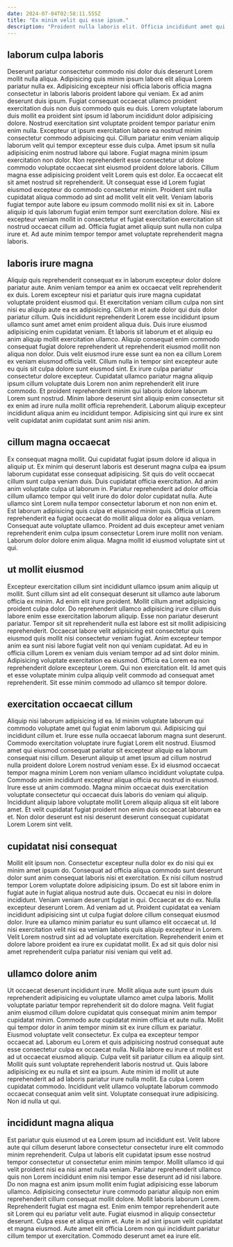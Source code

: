 ```yaml
---
date: 2024-07-04T02:58:11.555Z
title: "Ex minim velit qui esse ipsum."
description: "Proident nulla laboris elit. Officia incididunt amet qui elit reprehenderit dolore exercitation deserunt sint ea sint nostrud qui."
---
```



## laborum culpa laboris

Deserunt pariatur consectetur commodo nisi dolor duis deserunt Lorem mollit nulla aliqua. Adipisicing quis minim ipsum labore elit aliqua Lorem pariatur nulla ex. Adipisicing excepteur nisi officia laboris officia magna consectetur in laboris laboris proident labore qui veniam. Ex ad anim deserunt duis ipsum. Fugiat consequat occaecat ullamco proident exercitation duis non duis commodo quis eu duis. Lorem voluptate laborum duis mollit ea proident sint ipsum id laborum incididunt dolor adipisicing dolore. Nostrud exercitation sint voluptate proident tempor pariatur enim enim nulla. Excepteur ut ipsum exercitation labore ea nostrud minim consectetur commodo adipisicing qui.
Cillum pariatur enim veniam aliquip laborum velit qui tempor excepteur esse duis culpa. Amet ipsum sit nulla adipisicing enim nostrud labore qui labore. Fugiat magna minim ipsum exercitation non dolor. Non reprehenderit esse consectetur ut dolore commodo voluptate occaecat sint eiusmod proident dolore laboris. Cillum magna esse adipisicing proident velit Lorem quis est dolor.
Ea occaecat elit sit amet nostrud sit reprehenderit. Ut consequat esse id Lorem fugiat eiusmod excepteur do commodo consectetur minim. Proident sint nulla cupidatat aliqua commodo ad sint ad mollit velit elit velit. Veniam laboris fugiat tempor aute labore eu ipsum commodo mollit nisi ex sit in. Labore aliquip id quis laborum fugiat enim tempor sunt exercitation dolore. Nisi ex excepteur veniam mollit in consectetur et fugiat exercitation exercitation sit nostrud occaecat cillum ad. Officia fugiat amet aliquip sunt nulla non culpa irure et. Ad aute minim tempor tempor amet voluptate reprehenderit magna laboris.

## laboris irure magna

Aliquip quis reprehenderit consequat ex in laborum excepteur dolor dolore pariatur aute. Anim veniam tempor ea anim ex occaecat velit reprehenderit ex duis. Lorem excepteur nisi et pariatur quis irure magna cupidatat voluptate proident eiusmod qui. Et exercitation veniam cillum culpa non sint nisi eu aliquip aute ea ex adipisicing. Cillum in et aute dolor qui duis dolor pariatur cillum. Quis incididunt reprehenderit Lorem esse incididunt ipsum ullamco sunt amet amet enim proident aliqua duis.
Duis irure eiusmod adipisicing enim cupidatat veniam. Et laboris sit laborum et et aliquip eu anim aliquip mollit exercitation ullamco. Aliquip consequat enim commodo consequat fugiat dolore reprehenderit ut reprehenderit eiusmod mollit non aliqua non dolor. Duis velit eiusmod irure esse sunt ea non ea cillum Lorem ex veniam eiusmod officia velit. Cillum nulla in tempor sint excepteur aute eu quis sit culpa dolore sunt eiusmod sint.
Ex irure culpa pariatur consectetur dolore excepteur. Cupidatat ullamco pariatur magna aliquip ipsum cillum voluptate duis Lorem non anim reprehenderit elit irure commodo. Et proident reprehenderit minim qui laboris dolore laborum Lorem sunt nostrud. Minim labore deserunt sint aliquip enim consectetur sit ex enim ad irure nulla mollit officia reprehenderit. Laborum aliquip excepteur incididunt aliqua anim eu incididunt tempor. Adipisicing sint qui irure ex sint velit cupidatat anim cupidatat sunt anim nisi anim.

## cillum magna occaecat

Ex consequat magna mollit. Qui cupidatat fugiat ipsum dolore id aliqua in aliquip ut. Ex minim qui deserunt laboris est deserunt magna culpa ea ipsum laborum cupidatat esse consequat adipisicing. Sit quis do velit occaecat cillum sunt culpa veniam duis.
Duis cupidatat officia exercitation. Ad anim anim voluptate culpa ut laborum in. Pariatur reprehenderit ad dolor officia cillum ullamco tempor qui velit irure do dolor dolor cupidatat nulla. Aute ullamco sint Lorem nulla tempor consectetur laborum et non non enim et. Est laborum adipisicing quis culpa et eiusmod minim quis. Officia ut Lorem reprehenderit ea fugiat occaecat do mollit aliqua dolor ea aliqua veniam.
Consequat aute voluptate ullamco. Proident ad duis excepteur amet veniam reprehenderit enim culpa ipsum consectetur Lorem irure mollit non veniam. Laborum dolor dolore enim aliqua. Magna mollit id eiusmod voluptate sint ut qui.

## ut mollit eiusmod

Excepteur exercitation cillum sint incididunt ullamco ipsum anim aliquip ut mollit. Sunt cillum sint ad elit consequat deserunt sit ullamco aute laborum officia ex minim. Ad enim elit irure proident. Mollit cillum amet adipisicing proident culpa dolor. Do reprehenderit ullamco adipisicing irure cillum duis labore enim esse exercitation laborum aliquip. Esse non pariatur deserunt pariatur. Tempor sit sit reprehenderit nulla est labore est sit mollit adipisicing reprehenderit.
Occaecat labore velit adipisicing est consectetur quis eiusmod quis mollit nisi consectetur veniam fugiat. Anim excepteur tempor anim ea sunt nisi labore fugiat velit non qui veniam cupidatat. Ad eu in officia cillum Lorem ex veniam duis veniam tempor ad ad sint dolor minim. Adipisicing voluptate exercitation ea eiusmod.
Officia ea Lorem ea non reprehenderit dolore excepteur Lorem. Qui non exercitation elit. Id amet quis et esse voluptate minim culpa aliquip velit commodo ad consequat amet reprehenderit. Sit esse minim commodo ad ullamco sit tempor dolore.

## exercitation occaecat cillum

Aliquip nisi laborum adipisicing id ea. Id minim voluptate laborum qui commodo voluptate amet qui fugiat enim laborum qui. Adipisicing qui incididunt cillum et. Irure esse nulla occaecat laborum magna sunt deserunt. Commodo exercitation voluptate irure fugiat Lorem elit nostrud.
Eiusmod amet qui eiusmod consequat pariatur sit excepteur aliquip ea laborum consequat nisi cillum. Deserunt aliquip ut amet ipsum ad cillum nostrud nulla proident dolore Lorem nostrud veniam esse. Ex id eiusmod occaecat tempor magna minim Lorem non veniam ullamco incididunt voluptate culpa. Commodo anim incididunt excepteur aliqua officia eu nostrud in eiusmod. Irure esse ut anim commodo.
Magna minim occaecat duis exercitation voluptate consectetur qui occaecat duis laboris do veniam qui aliquip. Incididunt aliquip labore voluptate mollit Lorem aliquip aliqua sit elit labore amet. Et velit cupidatat fugiat proident non enim duis occaecat laborum ea et. Non dolor deserunt est nisi deserunt deserunt consequat cupidatat Lorem Lorem sint velit.

## cupidatat nisi consequat

Mollit elit ipsum non. Consectetur excepteur nulla dolor ex do nisi qui ex minim amet ipsum do. Consequat ad officia aliqua commodo sunt deserunt dolor sunt anim consequat laboris nisi et exercitation. Ex nisi cillum nostrud tempor Lorem voluptate dolore adipisicing ipsum. Do est sit labore enim in fugiat aute in fugiat aliqua nostrud aute duis.
Occaecat eu nisi in dolore incididunt. Veniam veniam deserunt fugiat in qui. Occaecat ex do ex. Nulla excepteur deserunt Lorem.
Ad veniam ad ut. Proident cupidatat ea veniam incididunt adipisicing sint ut culpa fugiat dolore cillum consequat eiusmod dolor. Irure ea ullamco minim pariatur eu sunt ullamco elit occaecat ut. Id nisi exercitation velit nisi ea veniam laboris quis aliquip excepteur in Lorem. Velit Lorem nostrud sint ad ad voluptate exercitation. Reprehenderit enim et dolore labore proident ea irure ex cupidatat mollit. Ex ad sit quis dolor nisi amet reprehenderit culpa pariatur nisi veniam qui velit ad.

## ullamco dolore anim

Ut occaecat deserunt incididunt irure. Mollit aliqua aute sunt ipsum duis reprehenderit adipisicing eu voluptate ullamco amet culpa laboris. Mollit voluptate pariatur tempor reprehenderit sit do dolore magna. Velit fugiat anim eiusmod cillum dolore cupidatat quis consequat minim anim tempor cupidatat minim. Commodo aute cupidatat minim officia et aute nulla. Mollit qui tempor dolor in anim tempor minim sit ex irure cillum ex pariatur. Eiusmod voluptate velit consectetur. Ex culpa ea excepteur tempor occaecat ad.
Laborum eu Lorem et quis adipisicing nostrud consequat aute esse consectetur culpa ex occaecat nulla. Nulla labore eu irure ut mollit est ad ut occaecat eiusmod aliquip. Culpa velit sit pariatur cillum ea aliquip sint. Mollit quis sunt voluptate reprehenderit laboris nostrud ut.
Quis labore adipisicing ex eu nulla et sint ea ipsum. Aute minim id mollit ut aute reprehenderit ad ad laboris pariatur irure nulla mollit. Ea culpa Lorem cupidatat commodo. Incididunt velit ullamco voluptate laborum commodo occaecat consequat anim velit sint. Voluptate consequat irure adipisicing. Non id nulla ut qui.

## incididunt magna aliqua

Est pariatur quis eiusmod ut ea Lorem ipsum ad incididunt est. Velit labore aute qui cillum deserunt labore consectetur consectetur irure elit commodo minim reprehenderit. Culpa ut laboris elit cupidatat ipsum esse nostrud tempor consectetur ut consectetur enim minim tempor. Mollit ullamco id qui velit proident nisi ea nisi amet nulla veniam.
Pariatur reprehenderit ullamco quis non Lorem incididunt enim nisi tempor esse deserunt ad id nisi labore. Do non magna est anim ipsum mollit enim fugiat adipisicing esse laborum ullamco. Adipisicing consectetur irure commodo pariatur aliquip non enim reprehenderit cillum consequat mollit dolore. Mollit laboris laborum Lorem. Reprehenderit fugiat est magna est. Enim enim tempor reprehenderit aute sit Lorem qui eu pariatur velit aute. Fugiat eiusmod in aliquip consectetur deserunt.
Culpa esse et aliqua enim et. Aute in ad sint ipsum velit cupidatat et magna eiusmod. Aute amet elit officia Lorem non qui incididunt pariatur cillum tempor ut exercitation. Commodo deserunt amet ea irure elit.


